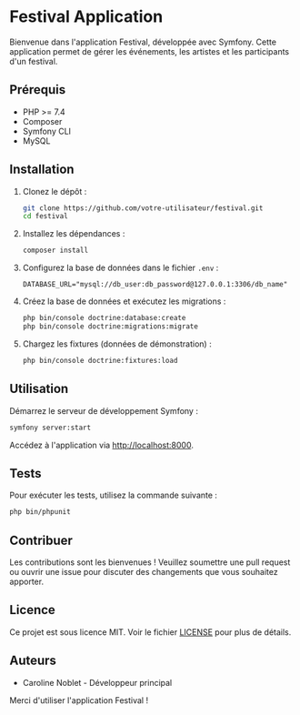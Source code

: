 # Festival Application

Bienvenue dans l'application Festival, développée avec Symfony. Cette application permet de gérer les événements, les artistes et les participants d'un festival.

## Prérequis

- PHP >= 7.4
- Composer
- Symfony CLI
- MySQL

## Installation

1. Clonez le dépôt :
    ```bash
    git clone https://github.com/votre-utilisateur/festival.git
    cd festival
    ```

2. Installez les dépendances :
    ```bash
    composer install
    ```

3. Configurez la base de données dans le fichier `.env` :
    ```env
    DATABASE_URL="mysql://db_user:db_password@127.0.0.1:3306/db_name"
    ```

4. Créez la base de données et exécutez les migrations :
    ```bash
    php bin/console doctrine:database:create
    php bin/console doctrine:migrations:migrate
    ```

5. Chargez les fixtures (données de démonstration) :
    ```bash
    php bin/console doctrine:fixtures:load
    ```

## Utilisation

Démarrez le serveur de développement Symfony :
```bash
symfony server:start
```

Accédez à l'application via [http://localhost:8000](http://localhost:8000).

## Tests

Pour exécuter les tests, utilisez la commande suivante :
```bash
php bin/phpunit
```

## Contribuer

Les contributions sont les bienvenues ! Veuillez soumettre une pull request ou ouvrir une issue pour discuter des changements que vous souhaitez apporter.

## Licence

Ce projet est sous licence MIT. Voir le fichier [LICENSE](LICENSE) pour plus de détails.

## Auteurs

- Caroline Noblet - Développeur principal

Merci d'utiliser l'application Festival !